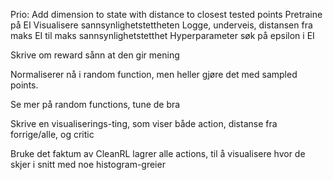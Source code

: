 Prio:
    Add dimension to state with distance to closest tested points
    Pretraine på EI
    Visualisere sannsynlighetstettheten
    Logge, underveis, distansen fra maks EI til maks sannsynlighetstetthet
    Hyperparameter søk på epsilon i EI
    

Skrive om reward sånn at den gir mening

Normaliserer nå i random function, men heller gjøre det med sampled points.

Se mer på random functions, tune de bra

Skrive en visualiserings-ting, som viser både action, distanse fra forrige/alle, og critic

Bruke det faktum av CleanRL lagrer alle actions, til å visualisere hvor de skjer i snitt med noe histogram-greier
